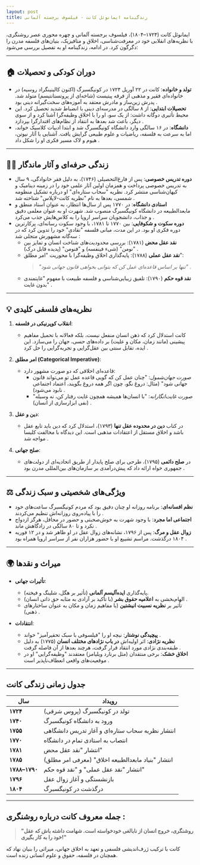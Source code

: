 ```yaml
---
layout: post
title: زندگینامه ایمانوئل کانت - فیلسوف برجسته آلمانی
---
```


ایمانوئل کانت (۱۷۲۴–۱۸۰۴)، فیلسوف برجسته آلمانی و چهره محوری عصر روشنگری، با نظریه‌های انقلابی خود در معرفت‌شناسی، اخلاق و متافیزیک، بنیان‌های فلسفه مدرن را دگرگون کرد. در ادامه، زندگینامه او به تفصیل بررسی می‌شود:

---

## 🏠 **دوران کودکی و تحصیلات**
- **تولد و خانواده**: کانت در ۲۲ آوریل ۱۷۲۴ در کونیگسبرگ (اکنون کالینینگراد روسیه) در خانواده‌ای فقیر و مذهبی از فرقه پیتیست (شاخه‌ای از پروتستانتیسم) متولد شد. پدرش زین‌ساز و مادرش معتقد به آموزه‌های سخت‌گیرانه دینی بود .  
- **تحصیلات ابتدایی**: از ۸ سالگی در مدرسه‌ای دینی با انضباط شدید تحصیل کرد. این محیط تأثیری دوگانه داشت: از یک سو، او را با اخلاق وظیفه‌گرا آشنا کرد و از سوی دیگر، باعث شد بعدها به انتقاد از نظام‌های اقتدارگرا بپردازد .  
- **دانشگاه**: در ۱۶ سالگی وارد دانشگاه کونیگسبرگ شد و ابتدا ادبیات کلاسیک خواند، اما به سرعت به فلسفه، ریاضیات و علوم طبیعی گرایش یافت. آشنایی با آثار نیوتن، هیوم و لاک مسیر فکری او را شکل داد .  

---

## 👨‍🏫 **زندگی حرفه‌ای و آثار ماندگار**
- **دوره تدریس خصوصی**: پس از فارغ‌التحصیلی (۱۷۴۶)، به دلیل فقر خانوادگی، ۹ سال به تدریس خصوصی پرداخت و همزمان اولین آثار علمی خود را در زمینه دینامیک و کیهان‌شناسی منتشر کرد. نظریه "سحاب ستاره‌ای" او درباره تشکیل منظومه شمسی، بعدها به نام "نظریه کانت-لاپلاس" شناخته شد .  
- **استادی دانشگاه**: در ۱۷۷۰ پس از سال‌ها انتظار، به عنوان استاد منطق و مابعدالطبیعه در دانشگاه کونیگسبرگ منصوب شد. شهرت او به عنوان معلمی دقیق و جذاب، دانشجویان سراسر اروپا را به کلاس‌هایش جذب می‌کرد .  
- **دوره سکوت و شکوفایی**: بین ۱۷۷۰ تا ۱۷۸۱، با وجود سکوت رسانه‌ای، پرکارترین دوره فکری او بود. در این مدت، مبانی فلسفه "نقادی" خود را تدوین کرد که در سه‌گانه مشهورش متجلی شد :  
  - **نقد عقل محض** (۱۷۸۱): بررسی محدودیت‌های شناخت انسان و تمایز بین "نومن" (شیء فینفسه) و "فنومن" (پدیده قابل درک) .  
  - **نقد عقل عملی** (۱۷۸۸): پایه‌گذاری اخلاق وظیفه‌گرا با محوریت "امر مطلق":  
    > *"تنها بر اساس قاعده‌ای عمل کن که بتوانی بخواهی قانون جهانی شود"* .  
  - **نقد قوه حکم** (۱۷۹۰): تلفیق زیبایی‌شناسی و فلسفه طبیعت با مفهوم "غایتمندی بدون غایت" .  

---

## 💡 **نظریه‌های فلسفی کلیدی**
1. **انقلاب کوپرنیکی در فلسفه**:  
   - کانت استدلال کرد که ذهن انسان منفعل نیست، بلکه فعالانه با تحمیل مفاهیم پیشینی (مانند زمان، مکان و علیت) بر داده‌های حسی، جهان را می‌سازد. این ایده، تقابل سنتی بین عقل‌گرایی و تجربه‌گرایی را حل کرد .  

2. **امر مطلق (Categorical Imperative)**:  
   - قاعده‌ای اخلاقی که دو صورت مشهور دارد:  
     - *صورت جهان‌شمول*: "چنان عمل کن که گویی قاعده عمل تو می‌تواند قانون جهانی شود" (مثال: دروغ نگو، چون اگر همه دروغ بگویند، اعتماد اجتماعی نابود می‌شود) .  
     - *صورت غایت‌انگارانه*: "با انسان‌ها همیشه همچون غایت رفتار کن، نه وسیله" (نفی ابزارسازی از انسان) .  

3. **دین و عقل**:  
   - در کتاب **دین در محدوده عقل تنها** (۱۷۹۳)، استدلال کرد که دین باید تابع عقل باشد و اخلاق مستقل از اعتقادات مذهبی است. این دیدگاه با مخالفت کلیسا مواجه شد .  

4. **صلح جهانی**:  
   - در **صلح دائمی** (۱۷۹۵)، طرحی برای صلح پایدار از طریق اتحادیه‌ای از دولت‌های جمهوری خواه ارائه داد که پیش‌درآمدی بر سازمان‌های بین‌المللی مدرن بود .  

---

## ⚖️ **ویژگی‌های شخصیتی و سبک زندگی**
- **نظم افسانه‌ای**: برنامه روزانه او چنان دقیق بود که مردم کونیگسبرگ ساعت‌های خود را با پیاده‌روی روزانه‌اش تنظیم می‌کردند .  
- **اجتماعی اما مجرد**: با وجود شهرت به خوش‌صحبتی و حضور در محافل، هرگز ازدواج نکرد و تا ۸۰ سالگی در زادگاهش ماند .  
- **زوال عقل و مرگ**: پس از ۱۷۹۶، نشانه‌های زوال عقل در او ظاهر شد و در ۱۲ فوریه ۱۸۰۴ درگذشت. مراسم تشییع او با حضور هزاران نفر از سراسر اروپا همراه بود .  

---

## 🌍 **میراث و نقدها**
- **تأثیرات جهانی**:  
  - پایه‌گذاری **ایده‌آلیسم آلمانی** (تأثیر بر هگل، شلینگ و فیخته).  
  - الهام‌بخشی به **اعلامیه حقوق بشر** (با تأکید بر آزادی به مثابه حق ذاتی انسان) .  
  - تأثیر بر **نظریه نسبیت انیشتین** (با مفاهیم زمان و مکان به عنوان ساختارهای ذهنی) .  

- **انتقادات**:  
  - **پیچیدگی نوشتار**: نیچه او را "فیلسوفی با سبک تحقیرآمیز" خواند .  
  - **نظریه نژادی**: اثر اولیه‌اش **در باب نژادهای مختلف انسان** (۱۷۷۵) به دلیل طبقه‌بندی نژادی مورد انتقاد قرار گرفت، هرچند بعدها از آن فاصله گرفت .  
  - **اخلاق خشک**: برخی منتقدان (مثل برنارد ویلیامز) معتقدند "وظیفه‌گرایی" او در موقعیت‌های واقعی انعطاف‌ناپذیر است .  

---

## جدول زمانی زندگی کانت 

| **سال**       | **رویداد**                                                                 |
|---------------|----------------------------------------------------------------------------|
| **۱۷۲۴**      | تولد در کونیگسبرگ (پروس شرقی)                                             |
| **۱۷۴۰**      | ورود به دانشگاه کونیگسبرگ                                                 |
| **۱۷۵۵**      | انتشار نظریه سحاب ستاره‌ای و آغاز تدریس دانشگاهی                          |
| **۱۷۷۰**      | انتصاب به استادی تمام در دانشگاه                                          |
| **۱۷۸۱**      | انتشار "نقد عقل محض"                                                      |
| **۱۷۸۵**      | انتشار "بنیاد مابعدالطبیعه اخلاق" (معرفی امر مطلق)                      |
| **۱۷۸۸–۱۷۹۰** | انتشار "نقد عقل عملی" و "نقد قوه حکم"                                    |
| **۱۷۹۶**      | بازنشستگی و آغاز زوال عقل                                                 |
| **۱۸۰۴**      | درگذشت در کونیگسبرگ                                                       |

---

## جمله معروف کانت درباره روشنگری :  
> **"روشنگری، خروج انسان از نابالغی خودخواسته است. شهامت داشته باش که عقل خود را به کار بگیری!"**  

کانت با ترکیب ژرف‌اندیشی فلسفی و تعهد به اخلاق جهانی، میراثی را بنیان نهاد که همچنان در فلسفه، حقوق و علوم انسانی زنده است.
